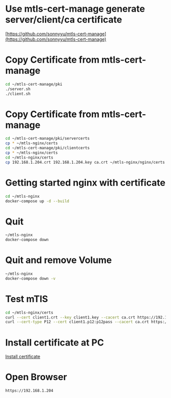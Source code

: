# Use mtls-cert-manage generate server/client/ca certificate 

[https://github.com/sonnyyu/mtls-cert-manage](https://github.com/sonnyyu/mtls-cert-manage)

# Copy Certificate from mtls-cert-manage
```bash
cd ~/mtls-cert-manage/pki
./server.sh
./client.sh
```
# Copy Certificate from mtls-cert-manage
```bash
cd ~/mtls-cert-manage/pki/servercerts 
cp * ~/mtls-nginx/certs
cd ~/mtls-cert-manage/pki/clientcerts
cp * ~/mtls-nginx/certs
cd ~/mtls-nginx/certs
cp 192.168.1.204.crt 192.168.1.204.key ca.crt ~/mtls-nginx/nginx/certs
```
# Getting started nginx with certificate
```bash
cd ~/mtls-nginx
docker-compose up -d --build
```
# Quit 
```bash
~/mtls-nginx
docker-compose down 
```
# Quit and remove Volume
```bash
~/mtls-nginx
docker-compose down -v
```
# Test mTlS
```bash
cd ~/mtls-nginx/certs
curl --cert client1.crt --key client1.key --cacert ca.crt https://192.168.1.204
curl --cert-type P12 --cert client1.p12:p12pass --cacert ca.crt https://192.168.1.204
```
# Install certificate at PC
[Install certificate](https://github.com/sonnyyu/mtls-cert-manage#install-certificate-at-windows)

# Open Browser
```bash
https://192.168.1.204
```
